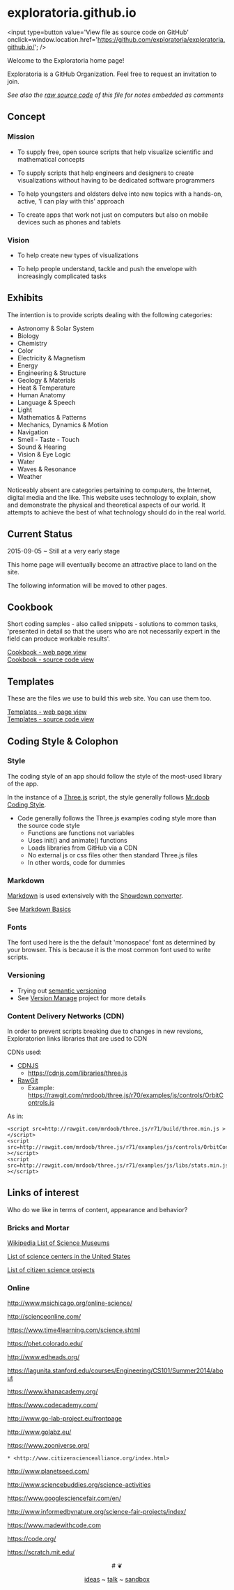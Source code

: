 exploratoria.github.io
===
<span style=display:none; >[View as web page]( http://exploratoria.github.io/ "View file as a web page." ) </span>
<input type=button value='View file as source code on GitHub' onclick=window.location.href='https://github.com/exploratoria/exploratoria.github.io/'; />

Welcome to the Exploratoria home page!

Exploratoria is a GitHub Organization. Feel free to request an invitation to join. 

_See also the [raw source code]( https://raw.githubusercontent.com/exploratoria/exploratoria.github.io/master/readme.md ) of this file for notes embedded as comments_

## Concept

### Mission  
<!-- a statement of a rationale, applicable now as well as in the future -->
* To supply free, open source scripts that help visualize scientific and mathematical concepts

* To supply scripts that help engineers and designers to create visualizations without having to be dedicated software programmers

* To help youngsters and oldsters delve into new topics with a hands-on, active, 'I can play with this' approach

* To create apps that work not just on computers but also on mobile devices such as phones and tablets

### Vision  
<!--  a descriptive picture of a desired future state -->

* To help create new types of visualizations

* To help people understand, tackle and push the envelope with increasingly complicated tasks

## Exhibits

The intention is to provide scripts dealing with the following categories:

* Astronomy & Solar System
* Biology
* Chemistry
* Color
* Electricity & Magnetism
* Energy
* Engineering & Structure
* Geology & Materials
* Heat & Temperature
* Human Anatomy
* Language & Speech
* Light
* Mathematics & Patterns
* Mechanics, Dynamics & Motion
* Navigation
* Smell - Taste - Touch
* Sound & Hearing
* Vision & Eye Logic
* Water
* Waves & Resonance
* Weather

<!-- this wording needs work -->
Noticeably absent are categories pertaining to computers, the Internet, digital media and the like. 
This website uses technology to explain, show and demonstrate the physical and theoretical aspects of our world. It attempts to achieve the best of what technology should do in the real world.

## Current Status

2015-09-05 ~ Still at a very early stage

This home page will eventually become an attractive place to land on the site.

The following information will be moved to other pages.


## Cookbook

Short coding samples - also called snippets - solutions to common tasks, 'presented in detail so that the users who are not necessarily expert in the field can produce workable results'.

[Cookbook - web page view]( http://exploratoria.github.io/cookbook/ )  
[Cookbook - source code view](  https://github.com/exploratoria/exploratoria.github.io/tree/master/cookbook/ )

## Templates

These are the files we use to build this web site. You can use them too.

[Templates - web page view]( http://exploratoria.github.io/templates/ )  
[Templates - source code view](  https://github.com/exploratoria/exploratoria.github.io/tree/master/templates/ )

## Coding Style & Colophon

### Style

The coding style of an app should follow the style of the most-used library of the app.

In the instance of a [Three.js]( http://threejs.org ) script, the style generally follows [Mr.doob Coding Style]( https://github.com/mrdoob/three.js/wiki/Mr.doob's-Code-Style%E2%84%A2 ).

* Code generally follows the Three.js examples coding style more than the source code style
	* Functions are functions not variables
	* Uses init() and animate() functions
	* Loads libraries from GitHub via a CDN
	* No external js or css files other then standard Three.js files
	* In other words, code for dummies

### Markdown

[Markdown]( https://en.wikipedia.org/wiki/Markdown ) is used extensively with the [Showdown converter]( https://github.com/showdownjs/showdown ).

See [Markdown Basics]( https://help.github.com/articles/markdown-basics/ )


### Fonts

The font used here is the the default 'monospace' font as determined by your browser. This is because it is the most common font used to write scripts.

### Versioning

* Trying out [semantic versioning]( http://semver.org/ )
* See [Version Manage]( http://exploratoria.github.io/sandbox/sandbox/version-manage/index.html ) project for more details

### Content Delivery Networks (CDN)

In order to prevent scripts breaking due to changes in new revsions, Exploratorion links libraries that are used to CDN

CDNs used:

* [CDNJS]( https://cdnjs.com/ )
	* <https://cdnjs.com/libraries/three.js>
* [RawGit]( https://rawgit.com/ )
	* Example: <https://rawgit.com/mrdoob/three.js/r70/examples/js/controls/OrbitControls.js>

As in:

```
<script src=http://rawgit.com/mrdoob/three.js/r71/build/three.min.js ></script>  
<script src=http://rawgit.com/mrdoob/three.js/r71/examples/js/controls/OrbitControls.js ></script>
<script src=http://rawgit.com/mrdoob/three.js/r71/examples/js/libs/stats.min.js ></script>  
```

## Links of interest

Who do we like in terms of content, appearance and behavior?

### Bricks and Mortar

[Wikipedia List of Science Museums]( https://en.wikipedia.org/wiki/List_of_science_museums )

[List of science centers in the United States]( https://en.wikipedia.org/wiki/List_of_science_centers_in_the_United_States )

[List of citizen science projects]( https://en.wikipedia.org/wiki/List_of_citizen_science_projects)

### Online

<http://www.msichicago.org/online-science/>

<http://scienceonline.com/>

<https://www.time4learning.com/science.shtml>

<https://phet.colorado.edu/>

<http://www.edheads.org/>

<https://lagunita.stanford.edu/courses/Engineering/CS101/Summer2014/about>

<https://www.khanacademy.org/>

<https://www.codecademy.com/>

<http://www.go-lab-project.eu/frontpage>

<http://www.golabz.eu/>

<https://www.zooniverse.org/>

	* <http://www.citizensciencealliance.org/index.html>

<http://www.planetseed.com/>

<http://www.sciencebuddies.org/science-activities>

<https://www.googlesciencefair.com/en/>

<http://www.informedbynature.org/science-fair-projects/index/>

<https://www.madewithcode.com>

<https://code.org/>

<https://scratch.mit.edu/>

<center>
# &#x2766;

[ideas]( #ideas.md ) ~ [talk]( #talk.md ) ~ [sandbox]( #./sandbox/readme.md )
</center>
